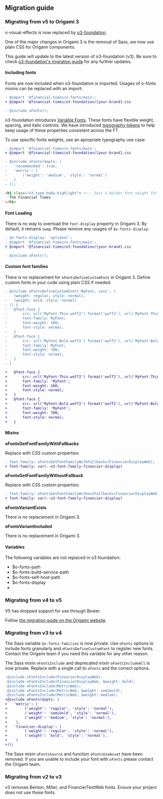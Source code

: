 ## Migration guide

### Migrating from v5 to Origami 3

o-visual-effects is now replaced by [o3-foundation](../o3-foundation/README.md).

One of the major changes in Origami 3 is the removal of Sass, we now use plain CSS for Origami components.

This guide will update to the latest version of o3-foundation (v3). Be sure to
check [o3-foundation's migration guide](../o3-foundation/MIGRATION.md) for any further updates.

#### Including fonts

Fonts are now included when o3-foundation is imported. Usages of o-fonts mixins can be replaced with an import:

```diff
- @import '@financial-times/o-fonts/main';
+ @import '@financial-times/o3-foundation/[your-brand].css

- @include oFonts();
```

o3-foundation introduces [Variable Fonts](https://fonts.google.com/knowledge/introducing_type/introducing_variable_fonts). These fonts have flexible weight, spacing, and italic controls. We have introduced [typography tokens](README.md#Typography) to help keep usage of these properties consistent across the FT.

To use specific fonts weights, use an apropriate typography use case:

```diff
- @import '@financial-times/o-fonts/main';
+ @import '@financial-times/o3-foundation/[your-brand].css

- @include oFonts($opts: (
-	'recommended': true,
-	'metric': (
-		('weight': 'medium', 'style': 'normal')
-	)
- ));
```

```html
<h1 class="o3-type-body-highlight"> <!-- Sets a bolder font weight for body copy -->
  The Financial Times
</h1>
```

#### Font Loading

There is no way to overload the `font-display` property in Origami 3. By default, it remains `swap`. Please remove any usages of `$o-fonts-display`:

```diff
- $o-fonts-display: 'optional';
- @import '@financial-times/o-fonts/main';
+ @import '@financial-times/o3-foundation/[your-brand].css

- @include oFonts();
```

#### Custom font families

There is no replacement for `oFontsDefineCustomFont` in Origami 3. Define custom fonts in your code using plain CSS if needed:

```diff
- @include oFontsDefineCustomFont('MyFont, sans', (
- 	(weight: regular, style: normal),
- 	(weight: bold, style: normal)
- )) {
- 	@font-face {
- 		src: url('MyFont-Thin.woff2') format('woff2'), url('MyFont-Thin.woff') format('woff');
- 		font-family: MyFont;
- 		font-weight: 100;
- 		font-style: normal;
- 	}
- 	@font-face {
- 		src: url('MyFont-Bold.woff2') format('woff2'), url('MyFont-Bold.woff') format('woff');
- 		font-family: MyFont;
- 		font-weight: 700;
- 		font-style: normal;
- 	}
- }

+	@font-face {
+		src: url('MyFont-Thin.woff2') format('woff2'), url('MyFont-Thin.woff') format('woff');
+		font-family: 'MyFont';
+		font-weight: 100;
+		font-style: normal;
+	}
+	@font-face {
+		src: url('MyFont-Bold.woff2') format('woff2'), url('MyFont-Bold.woff') format('woff');
+		font-family: 'MyFont';
+		font-weight: 700;
+		font-style: normal;
+	}
```

#### Mixins

**oFontsGetFontFamilyWithFallbacks**

Replace with CSS custom properties:

```diff
- font-family: oFontsGetFontFamilyWithFallbacks(FinancierDisplayWeb);
+ font-family: var(--o3-font-family-financier-display)
```

**oFontsGetFontFamilyWithoutFallback**

Replace with CSS custom properties:

```diff
- font-family: oFontsGetFontFamilyWithoutFallbacks(FinancierDisplayWeb);
+ font-family: var(--o3-font-family-financier-display)
```

**oFontsVariantExists**

There is no replacement in Origami 3.

**oFontsVariantIncluded**

There is no replacement in Origami 3.

#### Variables

The following variables are not replaced in o3 foundation:

* $o-fonts-path
* $o-fonts-build-service-path
* $o-fonts-self-host-path
* $o-fonts-display
* 

### Migrating from v4 to v5

V5 has dropped support for use through Bower.

Follow [the migration guide on the Origami website](https://origami.ft.com/documentation/tutorials/bower-to-npm/).

### Migrating from v3 to v4

The Sass variable `$o-fonts-families` is now private. Use `oFonts` options to include fonts granularly and `oFontsDefineCustomFont` to register new fonts. Contact the Origami team if you need this variable for any other reason.

The Sass mixin `oFontsInclude` and deprecated mixin `oFontsIncludeAll` is now private. Replace with a single call to `oFonts` and the correct options.

```diff
-@include oFontsInclude(FinancierDisplayWeb);
-@include oFontsInclude(FinancierDisplayWeb, $weight: bold);
-@include oFontsInclude(MetricWeb);
-@include oFontsInclude(MetricWeb, $weight: semibold);
-@include oFontsInclude(MetricWeb, $weight: medium);
+@include oFonts($opts: (
+	'metric': (
+        ('weight': 'regular', 'style': 'normal'),
+        ('weight': 'semibold', 'style': 'normal'),
+        ('weight': 'medium', 'style': 'normal'),
+    ),
+	'financier-display': (
+        ('weight': 'regular', 'style': 'normal'),
+        ('weight': 'bold', 'style': 'normal'),
+    )
+));
```

The Sass mixin `oFontsSource` and function `oFontsUseAsset` have been removed. If you are unable to include your font with `oFonts` please contact the Origami team.

### Migrating from v2 to v3

v3 removes Benton, Miller, and FinancierTextWeb fonts. Ensure your project does not use these fonts.
